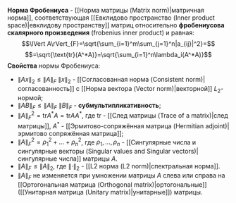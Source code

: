 **Норма Фробениуса** - [[Норма матрицы (Matrix norm)|матричная норма]], соответствующая [[Евклидово пространство (Inner product space)|евклидову пространству]] матриц относительно **фробениусова скалярного произведения** (frobenius inner product) и равная:$$\lVert A\rVert_{F}=\sqrt{\sum_{i=1}^m\sum_{j=1}^n|a_{ij}|^2}=$$$$=\sqrt{\text{tr}(A^*A)}=\sqrt{\sum_{i=1}^n\lambda_i(A^*A)}$$**Свойства** нормы Фробениуса:
- $\lVert Ax\rVert_2\leq\lVert A\rVert_F \ \lVert x\rVert_2$ - [[Согласованная норма (Consistent norm)|согласованность]] с [[Норма вектора (Vector norm)|векторной]] $L_2$-нормой;
- $\lVert AB\rVert_F\leq\lVert A\rVert_F \ \lVert B\rVert_F$ - **субмультипликативность**;
- $\lVert A\rVert_F^2=\text{tr}A^*A=\text{tr}AA^*$, где $\text{tr}$ - [[След матрицы (Trace of a matrix)|след матрицы]], $A^*$ - [[Эрмитово-сопряжённая матрица (Hermitian adjoint)|эрмитово сопряжённая матрица]];
- $\lVert A\rVert_F^2=\rho_1^2+\dots+\rho_n^2$, где $\rho_1,\dots,\rho_n$ - [[Сингулярные числа и сингулярные векторы (Singular values and Singular vectors)|сингулярные числа]] матрицы $A$.
- $\lVert A\rVert_F\leq\lVert A\rVert_2$, где $\lVert\cdot\rVert_2$ - [[L2 норма (L2 norm)|спектральная норма]].
- $\lVert A\rVert_F$ не изменяется при умножении матрицы $A$ слева или справа на [[Ортогональная матрица (Orthogonal matrix)|ортогональные]] ([[Унитарная матрица (Unitary matrix)|унитарные]]) матрицы.